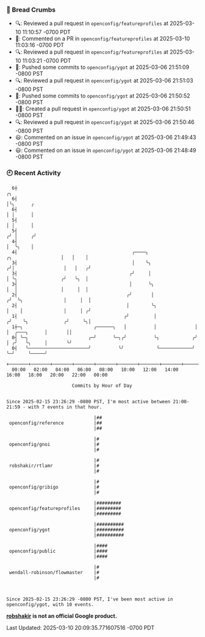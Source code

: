 ### 🍞 Bread Crumbs

 * 🔍: Reviewed a pull request in  `openconfig/featureprofiles` at 2025-03-10 11:10:57 -0700 PDT
 * 💬: Commented on a PR in  `openconfig/featureprofiles` at 2025-03-10 11:03:16 -0700 PDT
 * 🔍: Reviewed a pull request in  `openconfig/featureprofiles` at 2025-03-10 11:03:21 -0700 PDT
 * 🚢: Pushed some commits to `openconfig/ygot` at 2025-03-06 21:51:09 -0800 PST
 * 🔍: Reviewed a pull request in  `openconfig/ygot` at 2025-03-06 21:51:03 -0800 PST
 * 🚢: Pushed some commits to `openconfig/ygot` at 2025-03-06 21:50:52 -0800 PST
 * ✍🏼: Created a pull request in `openconfig/ygot` at 2025-03-06 21:50:51 -0800 PST
 * 🔍: Reviewed a pull request in  `openconfig/ygot` at 2025-03-06 21:50:46 -0800 PST
 * 😃: Commented on an issue in `openconfig/ygot` at 2025-03-06 21:49:43 -0800 PST
 * 😃: Commented on an issue in `openconfig/ygot` at 2025-03-06 21:48:49 -0800 PST

### 🕘 Recent Activity
```
  6┼                                                                                         ╭╮
  6┤                                                                                         │╰╮      ╭
  6┤                                                                                         │ │      │
  5┤                                                                                         │ │      │
  5┤                                                                                        ╭╯ │     ╭╯
  4┤                                                                                        │  ╰╮    │
  4┤                                          ╭────╮                    ╭╮                  │   │    │
  3┤                                          │    ╰╮                  ╭╯│                  │   │   ╭╯
  3┤                                         ╭╯     │                  │ ╰╮                ╭╯   ╰╮  │
  3┤                                         │      ╰╮                 │  │                │     │  │
  2┤                                        ╭╯       │                ╭╯  ╰╮               │     │  │
  2┤                                        │        ╰╮               │    │               │     │ ╭╯
  1┤                                       ╭╯         │              ╭╯    ╰╮             ╭╯     ╰╮│
  1┼─╮                          ╭──────╮   │          │              │      │  ╭───╮      │       ││
  0┤ ╰─╮                      ╭─╯      ╰─╮╭╯          ╰╮            ╭╯      │ ╭╯   ╰╮     │       ╰╯
  0┤   ╰──────────────────────╯          ╰╯            ╰────────────╯       ╰─╯     ╰─────╯
    +───────+───────+───────+───────+───────+───────+───────+───────+───────+───────+───────+───────+────
  00:00   02:00   04:00   06:00   08:00   10:00   12:00   14:00   16:00   18:00   20:00   22:00   00:00   

						Commits by Hour of Day


Since 2025-02-15 23:26:29 -0800 PST, I'm most active between 21:00-21:59 - with 7 events in that hour.

```



```
                                |##
 openconfig/reference           |##
                                |##

                                |#
 openconfig/gnoi                |#
                                |#

                                |#
 robshakir/rtlamr               |#
                                |#

                                |#
 openconfig/gribigo             |#
                                |#

                                |#########
 openconfig/featureprofiles     |#########
                                |#########

                                |##########
 openconfig/ygot                |##########
                                |##########

                                |####
 openconfig/public              |####
                                |####

                                |#
 wendall-robinson/flowmaster    |#
                                |#



Since 2025-02-15 23:26:29 -0800 PST, I've been most active in openconfig/ygot, with 10 events.

```
**[robshakir](mailto:robjs@google.com) is not an official Google product.**  


Last Updated: 2025-03-10 20:09:35.771607516 -0700 PDT
